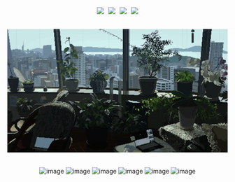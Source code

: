 <div align="center">
  <div style="display: flex; justify-content: center; gap: 10px;">
    <a href="https://github.com/qooberrie/countdown">
        <img width=395 src="https://github-readme-stats.vercel.app/api/pin/?username=qooberrie&repo=pixelboom&theme=dark&title_color=ffffff&icon_color=ffffff&text_color=769dd5&bg_color=0d1117" /></a>
    <a href="https://github.com/qooberrie/countdown">
        <img width=395 src="https://github-readme-stats.vercel.app/api/pin/?username=qooberrie&repo=countdown&theme=dark&title_color=ffffff&icon_color=ffffff&text_color=769dd5&bg_color=0d1117" /></a>
    <a href="https://github.com/qooberrie/ivenini">
        <img width=395 src="https://github-readme-stats.vercel.app/api/pin/?username=qooberrie&repo=ivenini&theme=dark&title_color=ffffff&icon_color=ffffff&text_color=769dd5&bg_color=0d1117" /></a>
    <a href="https://github.com/qooberrie/ingab">
        <img width=395 src="https://github-readme-stats.vercel.app/api/pin/?username=qooberrie&repo=ingab&theme=dark&title_color=ffffff&icon_color=ffffff&text_color=769dd5&bg_color=0d1117" /></a>
</div>

  <img src="https://www.animatedimages.org/data/media/562/animated-line-image-0184.gif" width="1920" height=0.4/>

<a href=""><img src="https://github.com/JoshuaThadi/Wall-E-Desk/blob/main/Apple/707b35e5-a9d5-4dd0-839c-fbbb38f27152.gif" alt="Fallout GIF" style="width:auto; height:auto"/></a>
<img src="https://www.animatedimages.org/data/media/562/animated-line-image-0184.gif" width="1920" height=0.4/>

![image](https://img.shields.io/badge/HTML5-E34F26?style=for-the-badge&logo=html5&logoColor=white)
![image](https://img.shields.io/badge/CSS3-1572B6?style=for-the-badge&logo=css3&logoColor=white)
![image](https://img.shields.io/badge/JavaScript-F7DF1E?style=for-the-badge&logo=javascript&logoColor=black)
![image](https://img.shields.io/badge/Python-14354C?style=for-the-badge&logo=python&logoColor=white)
![image](https://img.shields.io/badge/-Visual%20Studio%20Code-333333?style=for-the-badge&logo=visual-studio-code&logoColor=007ACC)
![image](https://img.shields.io/badge/GitHub-100000?style=for-the-badge&logo=github&logoColor=white)
